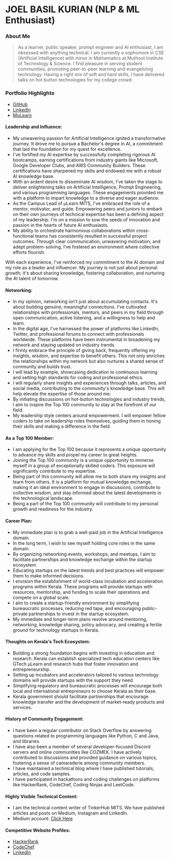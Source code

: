 # JOEL BASIL KURIAN (NLP & ML Enthusiast)

### About Me

> As a learner, public speaker, prompt engineer and AI enthusiast, I am obsessed with anything technical. I am currently a sophomore in CSE (Artificial Intelligence) with minor in Mathematics at Muthoot Institute of Technology & Science. I find pleasure in serving student communities, promoting peer-to-peer learning and evangelizing technology. Having a right mix of soft and hard skills, I have delivered talks on hot button technologies for my college crowd.


### Portfolio Highlights
- [GitHub](https://github.com/joel0611)
- [LinkedIn](https://www.linkedin.com/in/joel-basil-kurian-348517232/)
- [MuLearn](https://mulearn.org/embed/rank/joelbasilkurian@mulearn)


#### Leadership and Influence:

- My unwavering passion for Artificial Intelligence ignited a transformative journey. It drove me to pursue a Bachelor's degree in AI, a commitment that laid the foundation for my quest for excellence.
- I've fortified my AI expertise by successfully completing rigorous AI bootcamps, earning certifications from industry giants like Microsoft, Google Developer Clubs, and AWS Community Builders. These certifications have sharpened my skills and endowed me with a robust AI knowledge base.
- With an ardent desire to disseminate AI wisdom, I've taken the stage to deliver enlightening talks on Artificial Intelligence, Prompt Engineering, and various programming languages. These engagements provided me with a platform to impart knowledge to a diverse and eager audience.
- As the Campus Lead of µLearn MITS, I've embraced the role of a mentor, motivator, and guide. Empowering peers and juniors to embark on their own journeys of technical expertise has been a defining aspect of my leadership. I'm on a mission to sow the seeds of innovation and passion in the hearts of future AI enthusiasts.
- My ability to orchestrate harmonious collaborations within cross-functional teams has consistently resulted in successful project outcomes. Through clear communication, unwavering motivation, and adept problem-solving, I've fostered an environment where collective efforts flourish.

With each experience, I've reinforced my commitment to the AI domain and my role as a leader and influencer. My journey is not just about personal growth; it's about sharing knowledge, fostering collaboration, and nurturing the AI talent of tomorrow.

#### Networking:

- In my opinion, networking isn't just about accumulating contacts. It's about building genuine, meaningful connections. I've cultivated relationships with professionals, mentors, and peers in my field through open communication, active listening, and a willingness to help and learn.
- In the digital age, I've harnessed the power of platforms like LinkedIn, Twitter, and professional forums to connect with professionals worldwide. These platforms have been instrumental in broadening my network and staying updated on industry trends.
- I firmly embrace the principle of giving back, frequently offering my insights, wisdom, and expertise to benefit others. This not only enriches the relationships within my network but also nurtures a shared sense of community and builds trust.
- I will lead by example, showcasing dedication to continuous learning and setting high standards for coding and professional ethics.
- I will regularly share insights and experiences through talks, articles, and social media, contributing to the community's knowledge base. This will help elevate the expertise of those around me.
- By initiating discussions on hot-button technologies and industry trends, I aim to inspire the Top 100 community to stay at the forefront of our field.
- My leadership style centers around empowerment. I will empower fellow coders to take on leadership roles themselves, guiding them in honing their skills and making a difference in the field.

#### As a Top 100 Member:

- I am applying for the Top 100 because it represents a unique opportunity to advance my skills and propel my career to great heights.
- Joining the Top 100 community is a unique opportunity to immerse myself in a group of exceptionally skilled coders. This exposure will significantly contribute to my expertise.
- Being part of this community will allow me to both share my insights and learn from others. It is a platform for mutual knowledge exchange, making it an ideal environment to engage in discussions, contribute to collective wisdom, and stay informed about the latest developments in the technological landscape.
- Being a part of the Top 100 community will contribute to my personal growth and readiness for the industry.

#### Career Plan:

- My immediate plan is to grab a well-paid job in the Artificial Intelligence domain.
- In the long term, I wish to see myself holding core roles in the same domain.
- By organizing networking events, workshops, and meetups, I aim to facilitate partnerships and knowledge exchange within the startup ecosystem.
- Educating startups on the latest trends and best practices will empower them to make informed decisions.
- I envision the establishment of world-class incubation and acceleration programs within Kerala. These programs will provide startups with resources, mentorship, and funding to scale their operations and compete on a global scale.
- I aim to create a startup-friendly environment by simplifying bureaucratic processes, reducing red tape, and encouraging public-private partnerships to invest in the startup ecosystem.
- My immediate and longer-term plans revolve around mentoring, networking, knowledge sharing, policy advocacy, and creating a fertile ground for technology startups in Kerala.

#### Thoughts on Kerala's Tech Ecosystem:

- Building a strong foundation begins with investing in education and research. Kerala can establish specialized tech education centers like GTech µLearn and research hubs that foster innovation and entrepreneurship.
- Setting up incubators and accelerators tailored to various technology domains will provide startups with the support they need.
- Simplifying regulatory and bureaucratic processes will encourage both local and international entrepreneurs to choose Kerala as their base.
- Kerala government should facilitate partnerships that encourage knowledge transfer and the development of market-ready products and services.

#### History of Community Engagement:

-  I have been a regular contributor on Stack Overflow by answering questions related to programming languages like Python, C and Java, and libraries.
-  I have also been a member of several developer-focused Discord servers and online communities like COZMEK.  I have actively contributed to discussions and provided guidance on various topics, fostering a sense of camaraderie among community members.
-  I have maintained a technical blog where I have published tutorials, articles, and code samples.
-  I have participated in hackathons and coding challenges on platforms like HackerRank, CodeChef, Coding Ninjas and LeetCode.

#### Highly Visible Technical Content:

- I am the technical content writer of TinkerHub MITS. We have published articles and posts on Medium, Instagram and LinkedIn.
- Medium account: [Click Here](medium.com/@joelbasil)

#### Competitive Website Profiles:

- [HackerRank](www.hackerrank.com/profile/22ct013)
- [CodeChef](www.codechef.com/users/joel0611)
- [LinkedIn](www.linkedin.com/in/joel-basil-kurian-348517232/)
